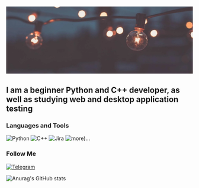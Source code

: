 [![Header](https://github.com/YTDantes/YTDantes/blob/main/Assetes/i.png)](https://t.me/s_dantes)

## I am a beginner Python and C++ developer, as well as studying web and desktop application testing

### Languages and Tools
![Python](https://img.shields.io/badge/-Python-090909?style=for-the-badge&logo=python)
![C++](https://img.shields.io/badge/-C++-090909?style=for-the-badge&logo=c%2b%2b&logoColor=6833bd)
![Jira](https://img.shields.io/badge/-Jira-090909?style=for-the-badge&logo=jira&logoColor=17cde5)
![more)...](https://img.shields.io/badge/-more...-090909?style=for-the-badge)



### Follow Me
[![Telegram](https://img.shields.io/badge/-Telegram-090909?style=for-the-badge&logo=telegram)](https://t.me/s_dantes)


![Anurag's GitHub stats](https://github-readme-stats.vercel.app/api?username=YTDantes&theme=radical)


